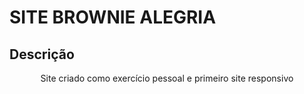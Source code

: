 # SITE BROWNIE ALEGRIA

## Descrição

<p align="center">Site criado como exercício pessoal e primeiro site responsivo</p>
